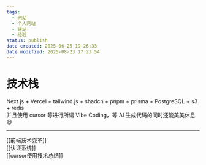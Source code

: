 ```yaml
---
tags:
  - 网站
  - 个人网站
  - 建站
  - 经验
status: publish
date created: 2025-06-25 19:26:33
date modified: 2025-08-23 17:23:54
---
```


# 技术栈

Next.js + Vercel + tailwind.js + shadcn + pnpm + prisma + PostgreSQL + s3 + redis  
并且使用 cursor 等进行所谓 Vibe Coding，等 AI 生成代码的同时还能美美休息😋

---

[[前端技术变革]]  
[[认证系统]]  
[[cursor使用技术总结]]